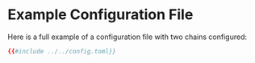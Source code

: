 # Example Configuration File

Here is a full example of a configuration file with two chains configured:

```toml
{{#include ../../config.toml}}
```
